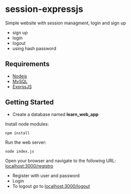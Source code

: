 # session-expressjs
Simple website with session managment, login and sign up

* sign up
* login
* logout
* using hash password


## Requirements 
* [Nodejs](https://nodejs.org/en/)
* [MySQL](https://www.mysql.com/) 
* [ExprssJS](https://www.expressjs.com/) 

## Getting Started
* Create a database named __learn_web_app__


Install node modules:
```
npm install
```

Run the web server:
```
node index.js
```

Open your browser and navigate to the following URL:
[localhost:3000/registro](http://localhost:3000/registro)

* Register with user and password
* Login
* To logout go to [localhost:3000/logout](http://localhost:3000/registro)

